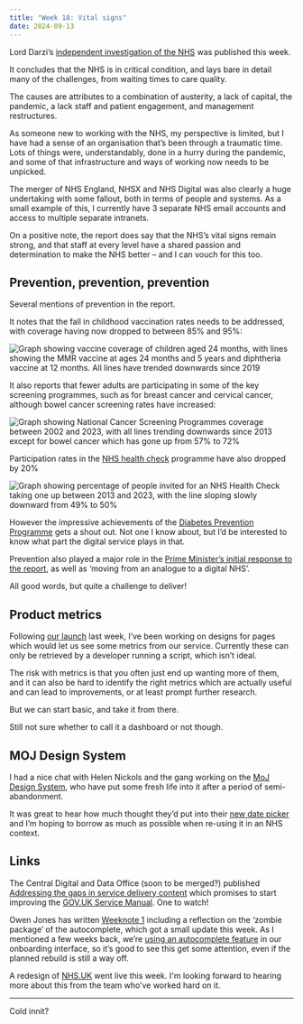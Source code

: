 ```yaml
---
title: "Week 18: Vital signs"
date: 2024-09-13
---
```


Lord Darzi’s [independent investigation of the NHS](https://www.gov.uk/government/publications/independent-investigation-of-the-nhs-in-england) was published this week.

It concludes that the NHS is in critical condition, and lays bare in detail many of the challenges, from waiting times to care quality.

The causes are attributes to a combination of austerity, a lack of capital, the pandemic, a lack staff and patient engagement, and management restructures.

As someone new to working with the NHS, my perspective is limited, but I have had a sense of an organisation that’s been through a traumatic time. Lots of things were, understandably, done in a hurry during the pandemic, and some of that infrastructure and ways of working now needs to be unpicked.

The merger of NHS England, NHSX and NHS Digital was also clearly a huge undertaking with some fallout, both in terms of people and systems. As a small example of this, I currently have 3 separate NHS email accounts  and access to multiple separate intranets.

On a positive note, the report does say that the NHS’s vital signs remain strong, and that staff at every level have a shared passion and determination to make the NHS better – and I can vouch for this too.

## Prevention, prevention, prevention

Several mentions of prevention in the report.

It notes that the fall in childhood vaccination rates needs to be addressed, with coverage having now dropped to between 85% and 95%:

![Graph showing vaccine coverage of children aged 24 months, with lines showing the MMR vaccine at ages 24 months and 5 years and diphtheria vaccine at 12 months. All lines have trended downwards since 2019](/images/childhood-vaccination-graph.png)

It also reports that fewer adults are participating in some of the key screening programmes, such as for breast cancer and cervical cancer, although bowel cancer screening rates have increased:

![Graph showing National Cancer Screening Programmes coverage between 2002 and 2023, with all lines trending downwards since 2013 except for bowel cancer which has gone up from 57% to 72%](/images/cancer-screening-programmes-chart.png)

Participation rates in the [NHS health check](https://www.nhs.uk/conditions/nhs-health-check/) programme have also dropped by 20%

![Graph showing percentage of people invited for an NHS Health Check taking one up between 2013 and 2023, with the line sloping slowly downward from 49% to 50%](/images/health-check-graph.png)

However the impressive achievements of the [Diabetes Prevention Programme](https://www.england.nhs.uk/diabetes/diabetes-prevention/) gets a shout out. Not one I know about, but I’d be interested to know what part the digital service plays in that.

Prevention also played a major role in the [Prime Minister’s initial response to the report](https://www.gov.uk/government/speeches/pm-speech-on-the-nhs-12-september-2024), as well as ‘moving from an analogue to a digital NHS’.

All good words, but quite a challenge to deliver!

## Product metrics

Following [our launch](/posts/week-17-go-go-go/) last week, I’ve been working on designs for pages which would let us see some metrics from our service. Currently these can only be retrieved by a developer running a script, which isn’t ideal.

The risk with metrics is that you often just end up wanting more of them, and it can also be hard to identify the right metrics which are actually useful and can lead to improvements, or at least prompt further research.

But we can start basic, and take it from there.

Still not sure whether to call it a dashboard or not though.

## MOJ Design System

I had a nice chat with Helen Nickols and the gang working on the [MoJ Design System](https://design-patterns.service.justice.gov.uk), who have put some fresh life into it after a period of semi-abandonment.

It was great to hear how much thought they’d put into their [new date picker](https://design-patterns.service.justice.gov.uk/components/date-picker/) and I’m hoping to borrow as much as possible when re-using it in an NHS context.

## Links

The Central Digital and Data Office (soon to be merged?) published [Addressing the gaps in service delivery content](https://services.blog.gov.uk/2024/09/10/addressing-the-gaps-in-service-delivery-content/) which promises to start improving the [GOV.UK Service Manual](https://www.gov.uk/service-manual). One to watch!

Owen Jones has written [Weeknote 1](https://owenis.online/pages/blog/weeknotes/2024-09-13/) including a reflection on the ‘zombie package’ of the autocomplete, which got a small update this week. As I mentioned a few weeks back, we’re [using an autocomplete feature](/posts/week-16-onboarding-organisations/) in our onboarding interface, so it’s good to see this get some attention, even if the planned rebuild is still a way off.

A redesign of [NHS.UK](https://www.nhs.uk) went live this week. I'm looking forward to hearing more about this from the team who’ve worked hard on it.

---

Cold innit?
